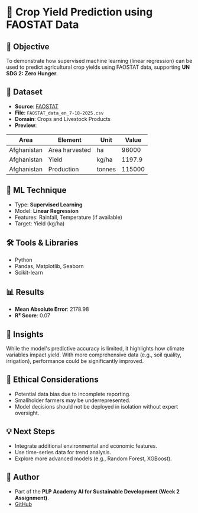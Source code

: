 # 🌾 Crop Yield Prediction using FAOSTAT Data

## 🎯 Objective
To demonstrate how supervised machine learning (linear regression) can be used to predict agricultural crop yields using FAOSTAT data, supporting **UN SDG 2: Zero Hunger**.

## 📂 Dataset
- **Source**: [FAOSTAT](https://www.fao.org/faostat/)
- **File**: `FAOSTAT_data_en_7-18-2025.csv`
- **Domain**: Crops and Livestock Products
- **Preview**:

| Area        | Element        | Unit   | Value  |
| ----------- | -------------- | ------ | ------ |
| Afghanistan | Area harvested | ha     | 96000  |
| Afghanistan | Yield          | kg/ha  | 1197.9 |
| Afghanistan | Production     | tonnes | 115000 |


## 🧠 ML Technique
- Type: **Supervised Learning**
- Model: **Linear Regression**
- Features: Rainfall, Temperature (if available)
- Target: Yield (kg/ha)

## 🛠️ Tools & Libraries
- Python
- Pandas, Matplotlib, Seaborn
- Scikit-learn

## 📊 Results
- **Mean Absolute Error**: 2178.98
- **R² Score**: 0.07

## 🧭 Insights
While the model's predictive accuracy is limited, it highlights how climate variables impact yield. With more comprehensive data (e.g., soil quality, irrigation), performance could be significantly improved.

## 🔐 Ethical Considerations
- Potential data bias due to incomplete reporting.
- Smallholder farmers may be underrepresented.
- Model decisions should not be deployed in isolation without expert oversight.

## 💡 Next Steps
- Integrate additional environmental and economic features.
- Use time-series data for trend analysis.
- Explore more advanced models (e.g., Random Forest, XGBoost).

## 📌 Author
- Part of the **PLP Academy AI for Sustainable Development (Week 2 Assignment)**.
- [GitHub](https://github.com/MosesMolepo001/week-2-AI.git)
